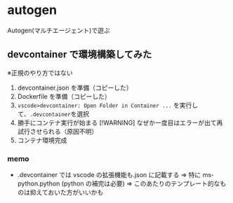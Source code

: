 # autogen

Autogen(マルチエージェント)で遊ぶ

## devcontainer で環境構築してみた

※正規のやり方ではない

1. devcontainer.json を準備（コピーした）
2. Dockerfile を準備（コピーした）
3. `vscode>devcontainer: Open Folder in Container ...` を実行して、`.devcontainer`を選択
4. 勝手にコンテナ実行が始まる
   [!WARNING]
   なぜか一度目はエラーが出て再試行させられる（原因不明）
5. コンテナ環境完成

### memo

- .devcontainer では vscode の拡張機能も.json に記載する
  ⇒ 特に ms-python.python (python の補完は必要)
  ⇒ このあたりのテンプレート的なものは抑えておいた方がいいかも
